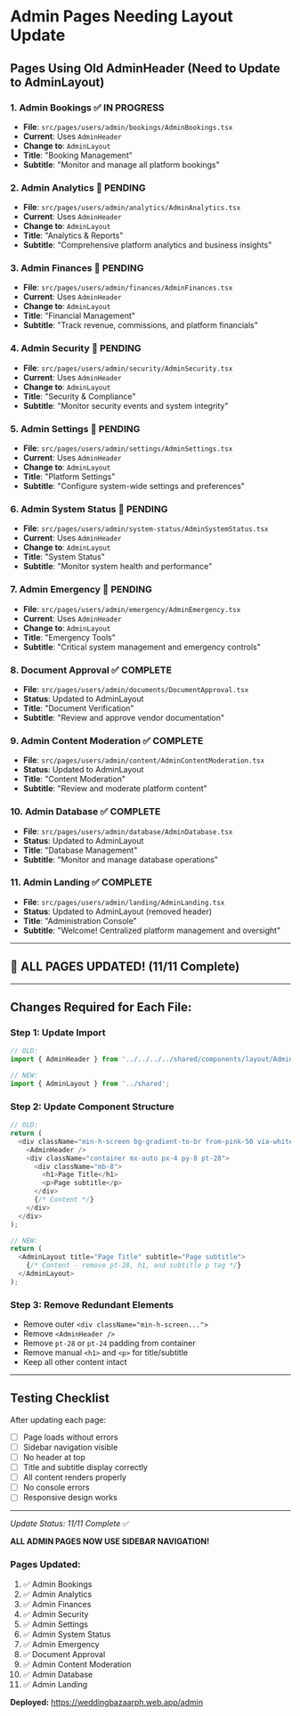 # Admin Pages Needing Layout Update

## Pages Using Old AdminHeader (Need to Update to AdminLayout)

### 1. **Admin Bookings** ✅ IN PROGRESS
- **File**: `src/pages/users/admin/bookings/AdminBookings.tsx`
- **Current**: Uses `AdminHeader`
- **Change to**: `AdminLayout`
- **Title**: "Booking Management"
- **Subtitle**: "Monitor and manage all platform bookings"

### 2. **Admin Analytics** 🔄 PENDING
- **File**: `src/pages/users/admin/analytics/AdminAnalytics.tsx`
- **Current**: Uses `AdminHeader`
- **Change to**: `AdminLayout`
- **Title**: "Analytics & Reports"
- **Subtitle**: "Comprehensive platform analytics and business insights"

### 3. **Admin Finances** 🔄 PENDING
- **File**: `src/pages/users/admin/finances/AdminFinances.tsx`
- **Current**: Uses `AdminHeader`
- **Change to**: `AdminLayout`
- **Title**: "Financial Management"
- **Subtitle**: "Track revenue, commissions, and platform financials"

### 4. **Admin Security** 🔄 PENDING
- **File**: `src/pages/users/admin/security/AdminSecurity.tsx`
- **Current**: Uses `AdminHeader`
- **Change to**: `AdminLayout`
- **Title**: "Security & Compliance"
- **Subtitle**: "Monitor security events and system integrity"

### 5. **Admin Settings** 🔄 PENDING
- **File**: `src/pages/users/admin/settings/AdminSettings.tsx`
- **Current**: Uses `AdminHeader`
- **Change to**: `AdminLayout`
- **Title**: "Platform Settings"
- **Subtitle**: "Configure system-wide settings and preferences"

### 6. **Admin System Status** 🔄 PENDING
- **File**: `src/pages/users/admin/system-status/AdminSystemStatus.tsx`
- **Current**: Uses `AdminHeader`
- **Change to**: `AdminLayout`
- **Title**: "System Status"
- **Subtitle**: "Monitor system health and performance"

### 7. **Admin Emergency** 🔄 PENDING
- **File**: `src/pages/users/admin/emergency/AdminEmergency.tsx`
- **Current**: Uses `AdminHeader`
- **Change to**: `AdminLayout`
- **Title**: "Emergency Tools"
- **Subtitle**: "Critical system management and emergency controls"

### 8. **Document Approval** ✅ COMPLETE
- **File**: `src/pages/users/admin/documents/DocumentApproval.tsx`
- **Status**: Updated to AdminLayout
- **Title**: "Document Verification"
- **Subtitle**: "Review and approve vendor documentation"

### 9. **Admin Content Moderation** ✅ COMPLETE
- **File**: `src/pages/users/admin/content/AdminContentModeration.tsx`
- **Status**: Updated to AdminLayout
- **Title**: "Content Moderation"
- **Subtitle**: "Review and moderate platform content"

### 10. **Admin Database** ✅ COMPLETE
- **File**: `src/pages/users/admin/database/AdminDatabase.tsx`
- **Status**: Updated to AdminLayout
- **Title**: "Database Management"
- **Subtitle**: "Monitor and manage database operations"

### 11. **Admin Landing** ✅ COMPLETE
- **File**: `src/pages/users/admin/landing/AdminLanding.tsx`
- **Status**: Updated to AdminLayout (removed header)
- **Title**: "Administration Console"
- **Subtitle**: "Welcome! Centralized platform management and oversight"

---

## 🎊 ALL PAGES UPDATED! (11/11 Complete)

---

## Changes Required for Each File:

### Step 1: Update Import
```typescript
// OLD:
import { AdminHeader } from '../../../../shared/components/layout/AdminHeader';

// NEW:
import { AdminLayout } from '../shared';
```

### Step 2: Update Component Structure
```typescript
// OLD:
return (
  <div className="min-h-screen bg-gradient-to-br from-pink-50 via-white to-purple-50">
    <AdminHeader />
    <div className="container mx-auto px-4 py-8 pt-28">
      <div className="mb-8">
        <h1>Page Title</h1>
        <p>Page subtitle</p>
      </div>
      {/* Content */}
    </div>
  </div>
);

// NEW:
return (
  <AdminLayout title="Page Title" subtitle="Page subtitle">
    {/* Content - remove pt-28, h1, and subtitle p tag */}
  </AdminLayout>
);
```

### Step 3: Remove Redundant Elements
- Remove outer `<div className="min-h-screen...">`
- Remove `<AdminHeader />`
- Remove `pt-28` or `pt-24` padding from container
- Remove manual `<h1>` and `<p>` for title/subtitle
- Keep all other content intact

---

## Testing Checklist

After updating each page:
- [ ] Page loads without errors
- [ ] Sidebar navigation visible
- [ ] No header at top
- [ ] Title and subtitle display correctly
- [ ] All content renders properly
- [ ] No console errors
- [ ] Responsive design works

---

*Update Status: 11/11 Complete* ✅

**ALL ADMIN PAGES NOW USE SIDEBAR NAVIGATION!**

### Pages Updated:
1. ✅ Admin Bookings
2. ✅ Admin Analytics  
3. ✅ Admin Finances
4. ✅ Admin Security
5. ✅ Admin Settings
6. ✅ Admin System Status
7. ✅ Admin Emergency
8. ✅ Document Approval
9. ✅ Admin Content Moderation
10. ✅ Admin Database
11. ✅ Admin Landing

**Deployed:** https://weddingbazaarph.web.app/admin

